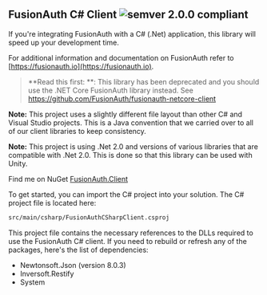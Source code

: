 ## FusionAuth C# Client ![semver 2.0.0 compliant](http://img.shields.io/badge/semver-2.0.0-brightgreen.svg?style=flat-square)
If you're integrating FusionAuth with a C# (.Net) application, this library will speed up your development time.

For additional information and documentation on FusionAuth refer to [https://fusionauth.io](https://fusionauth.io).

> **Read this first: **: This library has been deprecated and you should use the .NET Core FusionAuth library instead. See https://github.com/FusionAuth/fusionauth-netcore-client

**Note:** This project uses a slightly different file layout than other C# and Visual Studio projects. This is a Java convention that we carried over to all of our client libraries to keep consistency.

**Note:** This project is using .Net 2.0 and versions of various libraries that are compatible with .Net 2.0. This is done so that this library can be used with Unity.

Find me on NuGet [FusionAuth.Client](https://www.nuget.org/packages/FusionAuth.Client/)

To get started, you can import the C# project into your solution. The C# project file is located here:

```bash
src/main/csharp/FusionAuthCSharpClient.csproj
```

This project file contains the necessary references to the DLLs required to use the FusionAuth C# client. If you need to rebuild or refresh any of the packages, here's the list of dependencies:

* Newtonsoft.Json (version 8.0.3)
* Inversoft.Restify
* System

